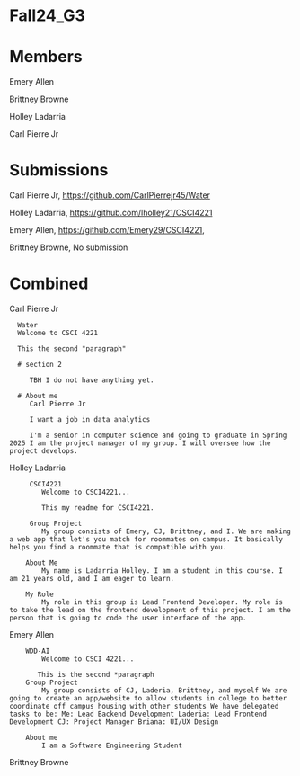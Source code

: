 # Fall24_G3

# Members

   Emery Allen

   Brittney Browne
   
   Holley Ladarria

   Carl Pierre Jr

# Submissions

   Carl Pierre Jr, https://github.com/CarlPierrejr45/Water

   Holley Ladarria,  https://github.com/lholley21/CSCI4221

   Emery Allen, https://github.com/Emery29/CSCI4221,

   Brittney Browne, No submission


# Combined

   Carl Pierre Jr

      Water
      Welcome to CSCI 4221

      This the second "paragraph"

      # section 2

         TBH I do not have anything yet.

      # About me
         Carl Pierre Jr

         I want a job in data analytics

         I'm a senior in computer science and going to graduate in Spring 2025 I am the project manager of my group. I will oversee how the project develops.
       

   Holley Ladarria

         CSCI4221
            Welcome to CSCI4221...

            This my readme for CSCI4221.

         Group Project
            My group consists of Emery, CJ, Brittney, and I. We are making a web app that let's you match for roommates on campus. It basically helps you find a roommate that is compatible with you.

        About Me
            My name is Ladarria Holley. I am a student in this course. I am 21 years old, and I am eager to learn.

        My Role
            My role in this group is Lead Frontend Developer. My role is to take the lead on the frontend development of this project. I am the person that is going to code the user interface of the app.


   Emery Allen

        WDD-AI
            Welcome to CSCI 4221...

           This is the second *paragraph
        Group Project
            My group consists of CJ, Laderia, Brittney, and myself We are going to create an app/website to allow students in college to better coordinate off campus housing with other students We have delegated tasks to be: Me: Lead Backend Development Laderia: Lead Frontend Development CJ: Project Manager Briana: UI/UX Design

        About me
            I am a Software Engineering Student

   Brittney Browne
